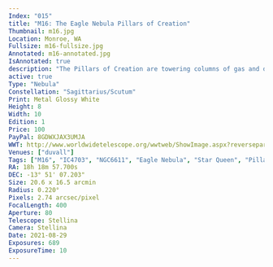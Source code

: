 ```yaml
---
Index: "015"
title: "M16: The Eagle Nebula Pillars of Creation"
Thumbnail: m16.jpg
Location: Monroe, WA
Fullsize: m16-fullsize.jpg
Annotated: m16-annotated.jpg
IsAnnotated: true
description: "The Pillars of Creation are towering columns of gas and dust that stretch higher than multiple trips from the Sun to Pluto and back. It is the heart of the Eagle Nebula, a massive nebula that resides in an area densely populated with nebulae as you gaze into the heart of the Milky Way. This is my effort using hundreds of short, 10-second exposures."
active: true 
Type: "Nebula"
Constellation: "Sagittarius/Scutum"
Print: Metal Glossy White
Height: 8
Width: 10
Edition: 1
Price: 100
PayPal: 8GDWXJAX3UMJA
WWT: http://www.worldwidetelescope.org/wwtweb/ShowImage.aspx?reverseparity=False&scale=2.744872&name=m16.jpg&imageurl=https://nova.astrometry.net/image/13986640&credits=Astrometry.net+User+(All+Rights+Reserved)&creditsUrl=&ra=274.690093&dec=-13.866160&x=290.7&y=194.0&rotation=151.30&thumb=https://nova.astrometry.net/image/13986640
Venues: ["duvall"]
Tags: ["M16", "IC4703", "NGC6611", "Eagle Nebula", "Star Queen", "Pillars of Creation"]
RA: 18h 18m 57.700s
DEC: -13° 51' 07.203"
Size: 20.6 x 16.5 arcmin
Radius: 0.220°
Pixels: 2.74 arcsec/pixel
FocalLength: 400
Aperture: 80
Telescope: Stellina
Camera: Stellina
Date: 2021-08-29
Exposures: 689
ExposureTime: 10
---
```

